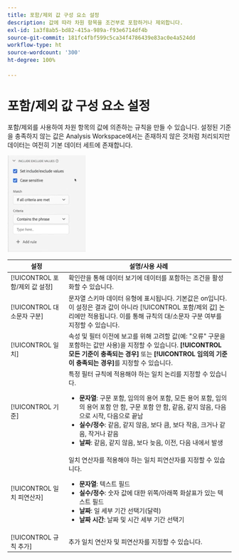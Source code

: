 ```yaml
---
title: 포함/제외 값 구성 요소 설정
description: 값에 따라 차원 항목을 조건부로 포함하거나 제외합니다.
exl-id: 1a3f8ab5-bd82-415a-989a-f93e6714df4b
source-git-commit: 181fc4fbf599c5ca34f4786439e83ac0e4a524dd
workflow-type: ht
source-wordcount: '300'
ht-degree: 100%

---
```


# 포함/제외 값 구성 요소 설정

포함/제외를 사용하여 차원 항목의 값에 의존하는 규칙을 만들 수 있습니다. 설정된 기준을 충족하지 않는 값은 Analysis Workspace에서는 존재하지 않은 것처럼 처리되지만 데이터는 여전히 기본 데이터 세트에 존재합니다.

![포함/제외](../assets/include-exclude.png)

| 설정 | 설명/사용 사례 |
| --- | --- |
| [!UICONTROL 포함/제외 값 설정] | 확인란을 통해 데이터 보기에 데이터를 포함하는 조건을 활성화할 수 있습니다. |
| [!UICONTROL 대소문자 구분] | 문자열 스키마 데이터 유형에 표시됩니다. 기본값은 on입니다. 이 설정은 결과 값이 아니라 [!UICONTROL 포함/제외 값] 논리에만 적용됩니다. 이를 통해 규칙의 대/소문자 구분 여부를 지정할 수 있습니다. |
| [!UICONTROL 일치] | 속성 및 필터 이전에 보고를 위해 고려할 값(예: &quot;오류&quot; 구문을 포함하는 값만 사용)을 지정할 수 있습니다. **[!UICONTROL 모든 기준이 충족되는 경우]** 또는 **[!UICONTROL 임의의 기준이 충족되는 경우]**&#x200B;를 지정할 수 있습니다. |
| [!UICONTROL 기준] | 특정 필터 규칙에 적용해야 하는 일치 논리를 지정할 수 있습니다.<ul><li>**문자열**: 구문 포함, 임의의 용어 포함, 모든 용어 포함, 임의의 용어 포함 안 함, 구문 포함 안 함, 같음, 같지 않음, 다음으로 시작, 다음으로 끝남</li><li>**실수/정수**: 같음, 같지 않음, 보다 큼, 보다 작음, 크거나 같음, 작거나 같음</li><li>**날짜**: 같음, 같지 않음, 보다 늦음, 이전, 다음 내에서 발생</li></ul> |
| [!UICONTROL 일치 피연산자] | 일치 연산자를 적용해야 하는 일치 피연산자를 지정할 수 있습니다.<ul><li>**문자열**: 텍스트 필드</li><li>**실수/정수**: 숫자 값에 대한 위쪽/아래쪽 화살표가 있는 텍스트 필드</li><li>**날짜**: 일 세부 기간 선택기(달력)</li><li>**날짜 시간**: 날짜 및 시간 세부 기간 선택기</li></ul> |
| [!UICONTROL 규칙 추가] | 추가 일치 연산자 및 피연산자를 지정할 수 있습니다. |
